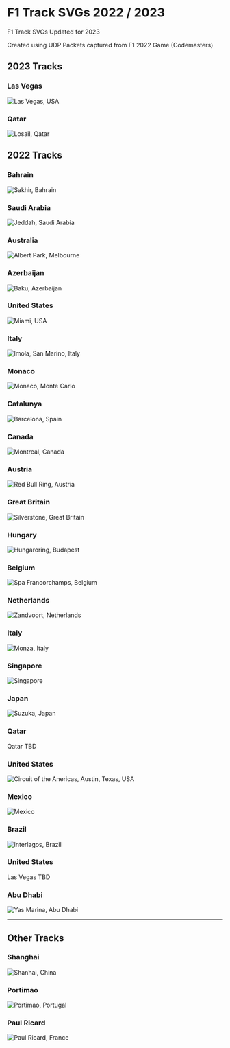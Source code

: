 # F1 Track SVGs 2022 / 2023

F1 Track SVGs
Updated for 2023

Created using UDP Packets captured from F1 2022 Game (Codemasters)

## 2023 Tracks
### Las Vegas
![Las Vegas, USA](Las%20Vegas.svg "Las Vegas United States SVG")

### Qatar
![Losail, Qatar](Losail.svg "Losail Qatar SVG")

## 2022 Tracks
### Bahrain
![Sakhir, Bahrain](Sakhir%20(Bahrain).svg "Sakhir Bahrain SVG")

### Saudi Arabia
![Jeddah, Saudi Arabia](Jeddah.svg "Jeddah Saudi Arabia SVG")

### Australia
![Albert Park, Melbourne](Melbourne.svg "Australia Albert Park Melbourne SVG")

### Azerbaijan
![Baku, Azerbaijan](Baku%20(Azerbaijan).svg "Baku Azerbaijan SVG")

### United States
![Miami, USA](Miami.svg "Miami United States SVG")

### Italy
![Imola, San Marino, Italy](Imola.svg "San Marino Emilia-Romagna Italy SVG")

### Monaco
![Monaco, Monte Carlo](Monaco.svg "Monte Carlo SVG")

### Catalunya
![Barcelona, Spain](Catalunya.svg "Catalunya Barcelona SVG")

### Canada
![Montreal, Canada](Montreal.svg "Montreal Canada SVG")

### Austria
![Red Bull Ring, Austria](Austria.svg "Red Bull Ring Austria SVG")

### Great Britain
![Silverstone, Great Britain](Silverstone.svg "Silverstone Great Britain SVG")

### Hungary
![Hungaroring, Budapest](Hungaroring.svg "Hungaroring Budapest Hungary SVG")

### Belgium
![Spa Francorchamps, Belgium](Spa.svg "Spa-Francorchanps Belgium SVG")

### Netherlands
![Zandvoort, Netherlands](Zandvoort.svg "Zandvoort Netherlands SVG")

### Italy
![Monza, Italy](Monza.svg "Monza Italy SVG")

### Singapore
![Singapore](Singapore.svg "Singapore SVG")

### Japan
![Suzuka, Japan](Suzuka.svg "Suzuka Japan SVG")

### Qatar
Qatar TBD

### United States
![Circuit of the Anericas, Austin, Texas, USA](Texas.svg "Circuit of the Americas COTA Austin Texas United States SVG") 

### Mexico
![Mexico](Mexico.svg "Mexico SVG")

### Brazil
![Interlagos, Brazil](Brazil.svg "Interlagos Brazil SVG")

### United States
Las Vegas TBD

### Abu Dhabi
![Yas Marina, Abu Dhabi](Abu%20Dhabi.svg "Yas Marina Abu Dhabi SVG")

----
## Other Tracks

### Shanghai
![Shanhai, China](Shanghai.svg "Shaghai China SVG")
### Portimao
![Portimao, Portugal](Portimao.svg "Portimao Portugal SVG")
### Paul Ricard
![Paul Ricard, France](Paul%20Ricard.svg "Paul Ricard France SVG")
